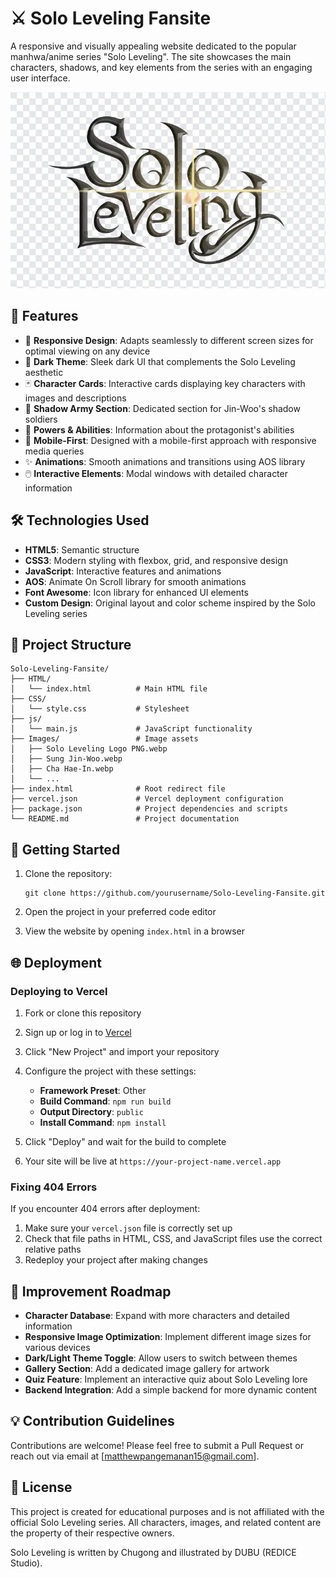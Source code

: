 # ⚔️ Solo Leveling Fansite

A responsive and visually appealing website dedicated to the popular manhwa/anime series "Solo Leveling". The site showcases the main characters, shadows, and key elements from the series with an engaging user interface.

![Solo Leveling Logo](/Images/Solo%20Leveling%20Logo%20PNG.webp)

## 🚀 Features

- 🎨 **Responsive Design**: Adapts seamlessly to different screen sizes for optimal viewing on any device
- 🌙 **Dark Theme**: Sleek dark UI that complements the Solo Leveling aesthetic
- 🃏 **Character Cards**: Interactive cards displaying key characters with images and descriptions
- 🧙 **Shadow Army Section**: Dedicated section for Jin-Woo's shadow soldiers
- 🔢 **Powers & Abilities**: Information about the protagonist's abilities
- 📱 **Mobile-First**: Designed with a mobile-first approach with responsive media queries
- ✨ **Animations**: Smooth animations and transitions using AOS library
- 🖱️ **Interactive Elements**: Modal windows with detailed character information

## 🛠️ Technologies Used

- **HTML5**: Semantic structure
- **CSS3**: Modern styling with flexbox, grid, and responsive design
- **JavaScript**: Interactive features and animations
- **AOS**: Animate On Scroll library for smooth animations
- **Font Awesome**: Icon library for enhanced UI elements
- **Custom Design**: Original layout and color scheme inspired by the Solo Leveling series

## 📁 Project Structure

```
Solo-Leveling-Fansite/
├── HTML/
│   └── index.html          # Main HTML file
├── CSS/
│   └── style.css           # Stylesheet
├── js/
│   └── main.js             # JavaScript functionality
├── Images/                 # Image assets
│   ├── Solo Leveling Logo PNG.webp
│   ├── Sung Jin-Woo.webp
│   ├── Cha Hae-In.webp
│   └── ...
├── index.html              # Root redirect file
├── vercel.json             # Vercel deployment configuration
├── package.json            # Project dependencies and scripts
└── README.md               # Project documentation
```

## 🚀 Getting Started

1. Clone the repository:

   ```
   git clone https://github.com/yourusername/Solo-Leveling-Fansite.git
   ```

2. Open the project in your preferred code editor

3. View the website by opening `index.html` in a browser

## 🌐 Deployment

### Deploying to Vercel

1. Fork or clone this repository

2. Sign up or log in to [Vercel](https://vercel.com/)

3. Click "New Project" and import your repository

4. Configure the project with these settings:

   - **Framework Preset**: Other
   - **Build Command**: `npm run build`
   - **Output Directory**: `public`
   - **Install Command**: `npm install`

5. Click "Deploy" and wait for the build to complete

6. Your site will be live at `https://your-project-name.vercel.app`

### Fixing 404 Errors

If you encounter 404 errors after deployment:

1. Make sure your `vercel.json` file is correctly set up
2. Check that file paths in HTML, CSS, and JavaScript files use the correct relative paths
3. Redeploy your project after making changes

## 🔮 Improvement Roadmap

- **Character Database**: Expand with more characters and detailed information
- **Responsive Image Optimization**: Implement different image sizes for various devices
- **Dark/Light Theme Toggle**: Allow users to switch between themes
- **Gallery Section**: Add a dedicated image gallery for artwork
- **Quiz Feature**: Implement an interactive quiz about Solo Leveling lore
- **Backend Integration**: Add a simple backend for more dynamic content

## 💡 Contribution Guidelines

Contributions are welcome! Please feel free to submit a Pull Request or reach out via email at [matthewpangemanan15@gmail.com].

## 📜 License

This project is created for educational purposes and is not affiliated with the official Solo Leveling series. All characters, images, and related content are the property of their respective owners.

Solo Leveling is written by Chugong and illustrated by DUBU (REDICE Studio).
